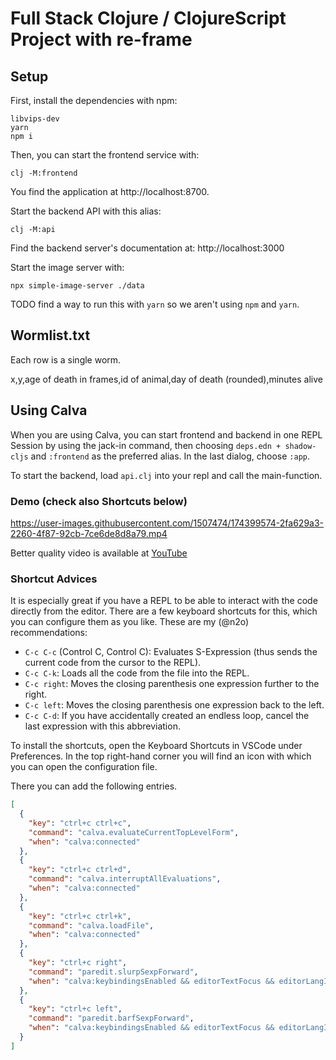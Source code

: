 # Full Stack Clojure / ClojureScript Project with re-frame

## Setup

First, install the dependencies with npm:

    libvips-dev
    yarn
    npm i

Then, you can start the frontend service with:

    clj -M:frontend

You find the application at http://localhost:8700.

Start the backend API with this alias:

    clj -M:api

Find the backend server's documentation at: http://localhost:3000

Start the image server with:

    npx simple-image-server ./data

TODO find a way to run this with `yarn` so we aren't using `npm` and `yarn`.

## Wormlist.txt

Each row is a single worm.

x,y,age of death in frames,id of animal,day of death (rounded),minutes alive


## Using Calva

When you are using Calva, you can start frontend and backend in one REPL Session by using the jack-in command, then choosing `deps.edn + shadow-cljs` and `:frontend` as the preferred alias. In the last dialog, choose `:app`.

To start the backend, load `api.clj` into your repl and call the main-function.

### Demo (check also Shortcuts below)

https://user-images.githubusercontent.com/1507474/174399574-2fa629a3-2260-4f87-92cb-7ce6de8d8a79.mp4

Better quality video is available at [YouTube](https://youtu.be/qFh9c_fNpjM)

### Shortcut Advices

It is especially great if you have a REPL to be able to interact with the code directly from the editor. There are a few keyboard shortcuts for this, which you can
configure them as you like. These are my (@n2o) recommendations:

- `C-c C-c` (Control C, Control C): Evaluates S-Expression (thus sends the
  current code from the cursor to the REPL).
- `C-c C-k`: Loads all the code from the file into the REPL.
- `C-c right`: Moves the closing parenthesis one expression further to the right.
- `C-c left`: Moves the closing parenthesis one expression back to the left.
- `C-c C-d`: If you have accidentally created an endless loop, cancel the last expression with this abbreviation.

To install the shortcuts, open the Keyboard Shortcuts in VSCode under Preferences. In the top right-hand corner you will find an icon with which you can open the configuration file.

There you can add the following entries.

```json
[
  {
    "key": "ctrl+c ctrl+c",
    "command": "calva.evaluateCurrentTopLevelForm",
    "when": "calva:connected"
  },
  {
    "key": "ctrl+c ctrl+d",
    "command": "calva.interruptAllEvaluations",
    "when": "calva:connected"
  },
  {
    "key": "ctrl+c ctrl+k",
    "command": "calva.loadFile",
    "when": "calva:connected"
  },
  {
    "key": "ctrl+c right",
    "command": "paredit.slurpSexpForward",
    "when": "calva:keybindingsEnabled && editorTextFocus && editorLangId == 'clojure' && editorLangId == 'clojure' && paredit:keyMap =~ /original|strict/"
  },
  {
    "key": "ctrl+c left",
    "command": "paredit.barfSexpForward",
    "when": "calva:keybindingsEnabled && editorTextFocus && editorLangId == 'clojure' && editorLangId == 'clojure' && paredit:keyMap =~ /original|strict/"
  }
]
```

